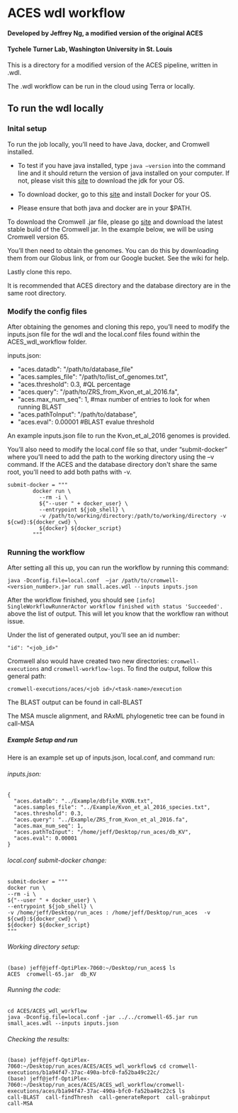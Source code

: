 # ACES wdl workflow

#### Developed by Jeffrey Ng, a modified version of the original ACES
#### Tychele Turner Lab, Washington University in St. Louis 

This is a directory for a modified version of the ACES pipeline, written in .wdl.  

The .wdl workflow can be run in the cloud using Terra or locally.



## To run the wdl locally

### Inital setup

To run the job locally, you’ll need to have Java, docker, and Cromwell installed. 


* To test if you have java installed, type `java –version` into the command line and it should return the version of java installed on your computer.   If not, please visit this [site](https://docs.oracle.com/en/java/javase/index.html) to download the jdk for your OS. 
* To download docker, go to this [site](https://docs.docker.com/get-docker/) and install Docker for your OS. 

* Please ensure that both java and docker are in your $PATH. 

To download the Cromwell .jar file, please go [site](https://github.com/broadinstitute/cromwell/releases)  and download the latest stable build of the Cromwell jar.  In the example below, we will be using Cromwell version 65. 

You’ll then need to obtain the genomes.  You can do this by downloading them from our Globus link, or from our Google bucket. See the wiki for help.

Lastly clone this repo.

It is recommended that ACES directory and the database directory are in the same root directory.

### Modify the config files

After obtaining the genomes and cloning this repo, you’ll need to modify the inputs.json file for the wdl and the local.conf files found within the ACES_wdl_workflow folder. 

inputs.json: 

* "aces.datadb": "/path/to/database_file"  
* "aces.samples_file": "/path/to/list_of_genomes.txt", 
* "aces.threshold": 0.3, #QL percentage 
* "aces.query": "/path/to/ZRS_from_Kvon_et_al_2016.fa", 
* "aces.max_num_seq": 1, #max number of entries to look for when running BLAST 
* "aces.pathToInput": "/path/to/database", 
* "aces.eval": 0.00001 #BLAST evalue threshold 

An example inputs.json file to run the Kvon_et_al_2016 genomes is provided. 

You’ll also need to modify the local.conf file so that, under “submit-docker” where you’ll need to add the path to the working directory using the –v command.   If the ACES and the database directory don't share the same root, you'll need to add both paths with -v.
```
submit-docker = """
        docker run \
          --rm -i \
          ${"--user " + docker_user} \
          --entrypoint ${job_shell} \
          -v /path/to/working/directory:/path/to/working/directory -v ${cwd}:${docker_cwd} \
          ${docker} ${docker_script}
        """
```

### Running the workflow

After setting all this up, you can run the workflow by running this command: 

```
java -Dconfig.file=local.conf  –jar /path/to/cromwell-<version_number>.jar run small.aces.wdl --inputs inputs.json 
```

After the workflow finished, you should see `[info] SingleWorkflowRunnerActor workflow finished with status 'Succeeded'.`  above the list of output. This will let you know that the workflow ran without issue.

Under the list of generated output, you'll see an id number:
```
"id": "<job_id>"
```
Cromwell also would have created two new directories:  `cromwell-executions` and `cromwell-workflow-logs`.  To find the output, follow this general path:

```
cromwell-executions/aces/<job id>/<task-name>/execution 
```
The BLAST output can be found in call-BLAST 

The MSA muscle alignment, and RAxML phylogenetic tree can be found in call-MSA 
 
##### Example Setup and run

Here is an example set up of inputs.json, local.conf, and command run: 

###### inputs.json: 
```
{ 
  "aces.datadb": "../Example/dbfile_KVON.txt", 
  "aces.samples_file": "../Example/Kvon_et_al_2016_species.txt", 
  "aces.threshold": 0.3, 
  "aces.query": "../Example/ZRS_from_Kvon_et_al_2016.fa", 
  "aces.max_num_seq": 1, 
  "aces.pathToInput": "/home/jeff/Desktop/run_aces/db_KV", 
  "aces.eval": 0.00001 
}
```

###### local.conf submit-docker change: 

```
submit-docker = """ 
docker run \ 
--rm -i \ 
${"--user " + docker_user} \ 
--entrypoint ${job_shell} \ 
-v /home/jeff/Desktop/run_aces : /home/jeff/Desktop/run_aces  -v ${cwd}:${docker_cwd} \ 
${docker} ${docker_script} 
""" 
```
 

###### Working directory setup: 
```
(base) jeff@jeff-OptiPlex-7060:~/Desktop/run_aces$ ls 
ACES  cromwell-65.jar  db_KV 
```
###### Running the code:

```
cd ACES/ACES_wdl_workflow 
java -Dconfig.file=local.conf -jar ../../cromwell-65.jar run small_aces.wdl --inputs inputs.json 
```
 
###### Checking the results:

```
(base) jeff@jeff-OptiPlex-7060:~/Desktop/run_aces/ACES/ACES_wdl_workflow$ cd cromwell-executions/b1a94f47-37ac-490a-bfc0-fa52ba49c22c/
(base) jeff@jeff-OptiPlex-7060:~/Desktop/run_aces/ACES/ACES_wdl_workflow/cromwell-executions/aces/b1a94f47-37ac-490a-bfc0-fa52ba49c22c$ ls
call-BLAST  call-findThresh  call-generateReport  call-grabinput  call-MSA
``` 
